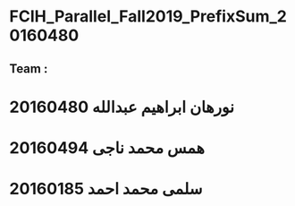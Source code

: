 # FCIH_Parallel_Fall2019_PrefixSum_20160480
## Team :
# نورهان ابراهيم عبدالله 20160480
# همس محمد ناجى 20160494
# سلمى محمد احمد 20160185
 
